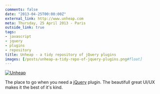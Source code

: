 ```yaml
---
comments: false
date: "2013-04-25T00:00:00Z"
external_link: http://www.unheap.com
meta: Thursday, 25 April 2013 - Paris
outside_link: true
tags:
- javascript
- jquery
- plugins
- repository
title: Unheap - a tidy repository of jQuery plugins
images: [/posts/unheap-a-tidy-repo-of-jquery-plugins.png#float]
---
```


[![Unheap](/posts/unheap-a-tidy-repo-of-jquery-plugins.png#float)](http://www.unheap.com)

The place to go when you need a [jQuery](http://jquery.com) plugin. The beautifull great UI/UX makes it the best of it's kind.
